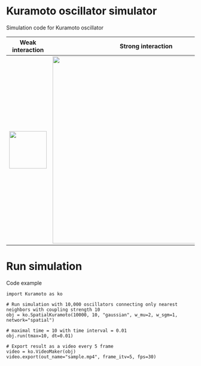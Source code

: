 # Kuramoto oscillator simulator
Simulation code for Kuramoto oscillator

| Weak interaction | Strong interaction |  
| --- | --- |
| <img src="https://github.com/jyKim-97/kuramoto_oscillator/blob/master/samples/weak_osc.gif" with="100" height="100" /> | <img src="https://github.com/jyKim-97/kuramoto_oscillator/blob/master/samples/strong_osc.gif" with="500" height="500" /> |


# Run simulation

Code example
```
import Kuramoto as ko

# Run simulation with 10,000 oscillators connecting only nearest neighbors with coupling strength 10
obj = ko.SpatialKuramoto(10000, 10, "gaussian", w_mu=2, w_sgm=1, network="spatial")

# maximal time = 10 with time interval = 0.01
obj.run(tmax=10, dt=0.01)

# Export result as a video every 5 frame
video = ko.VideoMaker(obj)
video.export(out_name="sample.mp4", frame_itv=5, fps=30)
```




